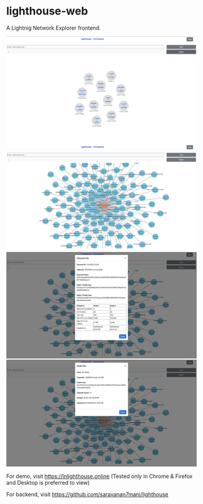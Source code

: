 # lighthouse-web
A Lightnig Network Explorer frontend.

<img src="screenshot.jpg" />
<img src="screenshot1.jpg" />
<img src="screenshot2.jpg" />
<img src="screenshot3.jpg" />

For demo, visit https://lnlighthouse.online (Tested only in Chrome & Firefox and Desktop is preferred to view)

For backend, visit https://github.com/saravanan7mani/lighthouse
